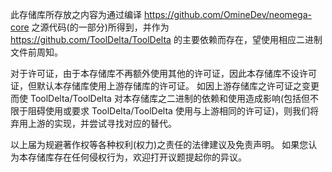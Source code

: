 此存储库所存放之内容为通过编译 https://github.com/OmineDev/neomega-core 之源代码(的一部分)所得到，并作为 https://github.com/ToolDelta/ToolDelta 的主要依赖而存在，望使用相应二进制文件前周知。

对于许可证，由于本存储库不再额外使用其他的许可证，因此本存储库不设许可证，但默认本存储库使用上游存储库的许可证。
如因上游存储库之许可证之变更而使 ToolDelta/ToolDelta 对本存储库之二进制的依赖和使用造成影响(包括但不限于阻碍使用或要求 ToolDelta/ToolDelta 使用与上游相同的许可证)，则我们将弃用上游的实现，并尝试寻找对应的替代。

以上届为规避著作权等各种权利(权力)之责任的法律建议及免责声明。
如果您认为本存储库存在任何侵权行为，欢迎打开议题提起你的异议。
